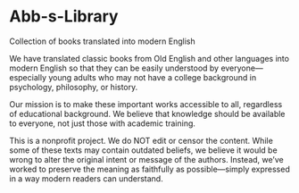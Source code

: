 # Abb-s-Library
Collection of books translated into modern English

We have translated classic books from Old English and other languages into modern English so that they can be easily understood by everyone—especially young adults who may not have a college background in psychology, philosophy, or history.

Our mission is to make these important works accessible to all, regardless of educational background. We believe that knowledge should be available to everyone, not just those with academic training.

This is a nonprofit project. We do NOT edit or censor the content. While some of these texts may contain outdated beliefs, we believe it would be wrong to alter the original intent or message of the authors. Instead, we’ve worked to preserve the meaning as faithfully as possible—simply expressed in a way modern readers can understand.
